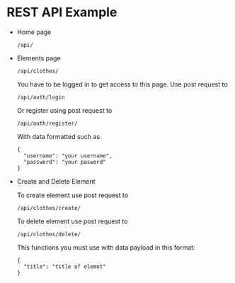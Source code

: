 # REST API Example

- Home page

  ```
  /api/
  ```
- Elements page

  ```
  /api/clothes/
  ```
  You have to be logged in to get access to this page. Use post request to
  
  ```
  /api/auth/login
  ```
  Or register using post request to 
  
  ```
  /api/auth/register/
  ```
  With data formatted such as
  ```
  {
    "username": "your username",
    "password": "your pasword"
  }

- Create and Delete Element
  
  To create element use post request to
  
  ```
  /api/clothes/create/
  ```
  
  To delete element use post request to
  
  ```
  /api/clothes/delete/
  ```
  This functions you must use with data payload in this format:
  
  ```
  {
    "title": "title of elemnt"
  }
  ```
